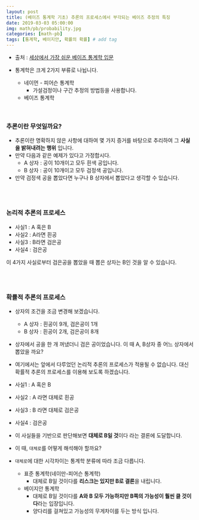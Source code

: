 ```yaml
---
layout: post
title: (베이즈 통계학 기초) 추론의 프로세스에서 부각되는 베이즈 추정의 특징
date: 2019-03-03 05:00:00
img: math/pb/probability.jpg
categories: [math-pb] 
tags: [통계학, 베이지안, 확률의 확률] # add tag
---
```


+ 출처 : [세상에서 가장 쉬운 베이즈 통계학 입문](https://www.aladin.co.kr/shop/wproduct.aspx?ItemId=103947200)

+ 통계학은 크게 2가지 부류로 나뉩니다.
    + 네이먼 - 피어슨 통계학
        + 가설검정이나 구간 추정의 방법등을 사용합니다.
    + 베이즈 통계학

<br>

### 추론이란 무엇일까요?

+ 추론이란 명확하지 않은 사항에 대하여 몇 가지 증거를 바탕으로 추리하여 그 **사실을 밝혀내려는 행위** 입니다.
+ 만약 다음과 같은 예제가 있다고 가정합시다.
    + A 상자 : 공이 10개이고 모두 흰색 공입니다.
    + B 상자 : 공이 10개이고 모두 검정색 공입니다.
+ 만약 검정색 공을 뽑았다면 누구나 B 상자에서 뽑았다고 생각할 수 있습니다.

<br><br>

### 논리적 추론의 프로세스

+ 사실1 : A 혹은 B
+ 사실2 : A라면 흰공
+ 사실3 : B라면 검은공
+ 사실4 : 검은공    

이 4가지 사실로부터 검은공을 뽑았을 때 뽑은 상자는 B인 것을 알 수 있습니다.

<br><br>

### 확률적 추론의 프로세스

+ 상자의 조건을 조금 변경해 보겠습니다.
    + A 상자 : 흰공이 9개, 검은공이 1개
    + B 상자 : 흰공이 2개, 검은공이 8개
+ 상자에서 공을 한 개 꺼냈더니 검은 공이었습니다. 이 때 A, B상자 중 어느 상자에서 뽑았을 까요?
+ 여기에서는 앞에서 다루었던 논리적 추론의 프로세스가 적용될 수 없습니다. 대신 확률적 추론의 프로세스를 이용해 보도록 하겠습니다.
+ 사실1 : A 혹은 B
+ 사실2 : A 라면 대체로 흰공
+ 사실3 : B 라면 대체로 검은공
+ 사실4 : 검은공

+ 이 사실들을 기반으로 판단해보면 **대체로 B일 것**이다 라는 결론에 도달합니다.
+ 이 때, `대체로`를 어떻게 해석해야 할까요?

+ `대체로`에 대한 시각차이는 통계학 분류에 따라 조금 다릅니다.
    + 표준 통계학(네이만-피어슨 통계학)
        + 대체로 B일 것이다를 **리스크는 있지만 B로 결론**을 내립니다.
    + 베이지안 통계학
        + 대체로 B일 것이다를 **A와 B 모두 가능하지만 B쪽의 가능성이 훨씬 클 것이다**라는 입장입니다.
        + 양다리를 걸쳐있고 가능성의 무게차이를 두는 방식 입니다.